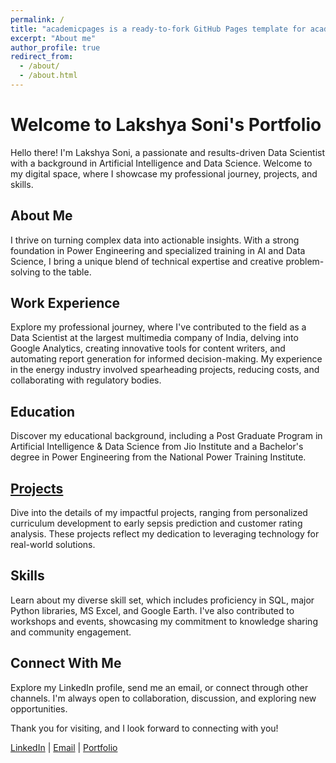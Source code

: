 ```yaml
---
permalink: /
title: "academicpages is a ready-to-fork GitHub Pages template for academic personal websites"
excerpt: "About me"
author_profile: true
redirect_from: 
  - /about/
  - /about.html
---
```


# Welcome to Lakshya Soni's Portfolio

Hello there! I'm Lakshya Soni, a passionate and results-driven Data Scientist with a background in Artificial Intelligence and Data Science. Welcome to my digital space, where I showcase my professional journey, projects, and skills.

## About Me

I thrive on turning complex data into actionable insights. With a strong foundation in Power Engineering and specialized training in AI and Data Science, I bring a unique blend of technical expertise and creative problem-solving to the table.

## Work Experience

Explore my professional journey, where I've contributed to the field as a Data Scientist at the largest multimedia company of India, delving into Google Analytics, creating innovative tools for content writers, and automating report generation for informed decision-making. My experience in the energy industry involved spearheading projects, reducing costs, and collaborating with regulatory bodies.

## Education

Discover my educational background, including a Post Graduate Program in Artificial Intelligence & Data Science from Jio Institute and a Bachelor's degree in Power Engineering from the National Power Training Institute.

## [Projects](https://github.com/lakshyasoni97)

Dive into the details of my impactful projects, ranging from personalized curriculum development to early sepsis prediction and customer rating analysis. These projects reflect my dedication to leveraging technology for real-world solutions.

## Skills

Learn about my diverse skill set, which includes proficiency in SQL, major Python libraries, MS Excel, and Google Earth. I've also contributed to workshops and events, showcasing my commitment to knowledge sharing and community engagement.

## Connect With Me

Explore my LinkedIn profile, send me an email, or connect through other channels. I'm always open to collaboration, discussion, and exploring new opportunities.

Thank you for visiting, and I look forward to connecting with you!

[LinkedIn](https://www.linkedin.com/in/soni-lakshya/) | [Email](mailto:lakshyasoni97@gmail.com) | [Portfolio](https://lakshyasoni97.github.io/lakshyasoni/)

